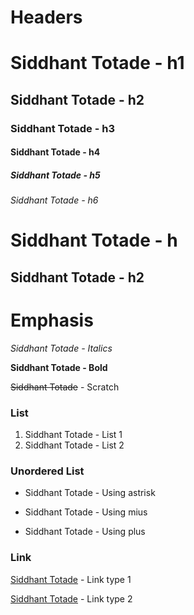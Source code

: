 # Headers

# Siddhant Totade - h1 
## Siddhant Totade - h2
### Siddhant Totade - h3
#### Siddhant Totade - h4
##### Siddhant Totade - h5
###### Siddhant Totade - h6

Siddhant Totade - h
=
Siddhant Totade - h2
--

# Emphasis 
*Siddhant Totade - Italics*

__Siddhant Totade - Bold__

~~Siddhant Totade~~ - Scratch

### List
1. Siddhant Totade - List 1
2. Siddhant Totade - List 2

### Unordered List
* Siddhant Totade - Using astrisk
- Siddhant Totade - Using mius
+ Siddhant Totade - Using plus

### Link
[Siddhant Totade](https://www.google.com) - Link type 1

[Siddhant Totade](https://www.google.com "Google's Homepage") - Link type 2
